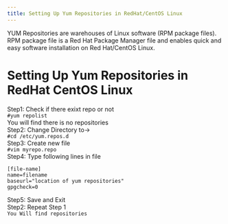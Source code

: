 ```yaml
---
title: Setting Up Yum Repositories in RedHat/CentOS Linux
---
```

<div class="para">YUM Repositories are warehouses of Linux software (RPM package files). 
RPM package file is a Red Hat Package Manager file and enables quick and easy software installation on Red Hat/CentOS Linux.
</div>

# Setting Up Yum Repositories in RedHat CentOS Linux
Step1: Check if there exixt repo or not<br>
```#yum repolist```
<br>You will find there is no repositories<br>
Step2: Change Directory to-><br>
```#cd /etc/yum.repos.d```
<br>Step3: Create new file<br>
```#vim myrepo.repo```
<br>Step4: Type following lines in file<br>
```
[file-name]
name=filename
baseurl="location of yum repositories"
gpgcheck=0
```
Step5: Save and Exit<br>
Step2: Repeat Step 1<br>
```You Will find repositories```

